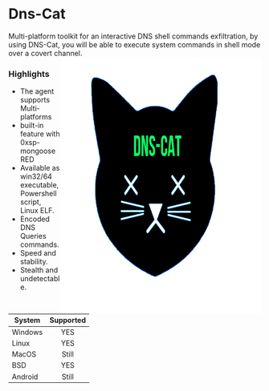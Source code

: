 # Dns-Cat
Multi-platform toolkit for an interactive DNS shell commands exfiltration, by using DNS-Cat, you will be able to execute system commands in shell mode over a covert channel. 
[<img align="right" src="https://github.com/lawrenceamer/0xsp/blob/master/imgs/DNS-Cat.png?raw=true" height="512" width="400">]()

### Highlights 

* The agent supports Multi-platforms 
* built-in feature with 0xsp-mongoose RED 
* Available as win32/64 executable, Powershell script, Linux ELF.  
* Encoded DNS Queries commands.  
* Speed and stability. 
* Stealth and undetectable.

|   System      |   Supported   |
| ------------- |:-------------:|
| Windows       |     YES       | 
| Linux         |     YES       |
| MacOS         |     Still     | 
| BSD           |     YES       |
| Android       |     Still     |
